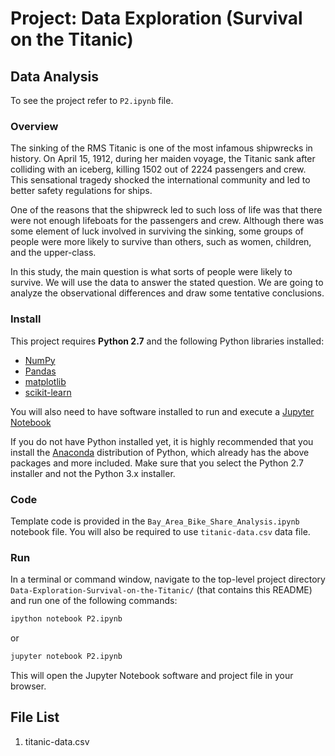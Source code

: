 # Project: Data Exploration (Survival on the Titanic)
## Data Analysis

To see the project refer to `P2.ipynb` file.

### Overview

The sinking of the RMS Titanic is one of the most infamous shipwrecks in history. On April 15, 1912, during her maiden voyage, the Titanic sank after colliding with an iceberg, killing 1502 out of 2224 passengers and crew. This sensational tragedy shocked the international community and led to better safety regulations for ships.

One of the reasons that the shipwreck led to such loss of life was that there were not enough lifeboats for the passengers and crew. Although there was some element of luck involved in surviving the sinking, some groups of people were more likely to survive than others, such as women, children, and the upper-class.

In this study, the main question is what sorts of people were likely to survive. We will use the data to answer the stated question. We are going to analyze the observational differences and draw some tentative conclusions.

### Install

This project requires **Python 2.7** and the following Python libraries installed:

- [NumPy](http://www.numpy.org/)
- [Pandas](http://pandas.pydata.org)
- [matplotlib](http://matplotlib.org/)
- [scikit-learn](http://scikit-learn.org/stable/)

You will also need to have software installed to run and execute a [Jupyter Notebook](http://ipython.org/notebook.html)

If you do not have Python installed yet, it is highly recommended that you install the [Anaconda](http://continuum.io/downloads) distribution of Python, which already has the above packages and more included. Make sure that you select the Python 2.7 installer and not the Python 3.x installer. 

### Code

Template code is provided in the `Bay_Area_Bike_Share_Analysis.ipynb` notebook file. You will also be required to use `titanic-data.csv` data file.

### Run

In a terminal or command window, navigate to the top-level project directory `Data-Exploration-Survival-on-the-Titanic/` (that contains this README) and run one of the following commands:

```bash
ipython notebook P2.ipynb
```  
or
```bash
jupyter notebook P2.ipynb
```

This will open the Jupyter Notebook software and project file in your browser.

## File List

1) titanic-data.csv

